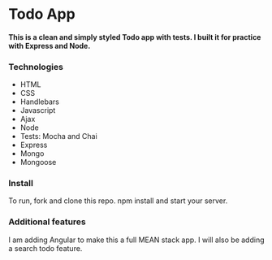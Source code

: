 # Todo App 

#### This is a clean and simply styled Todo app with tests. I built it for practice with Express and Node. 

### Technologies 

* HTML
* CSS
* Handlebars
* Javascript
* Ajax
* Node
* Tests: Mocha and Chai
* Express
* Mongo
* Mongoose

### Install 

To run, fork and clone this repo. npm install and start your server. 

### Additional features 

I am adding Angular to make this a full MEAN stack app. I will also be adding a search todo feature.



